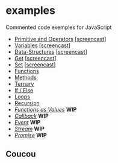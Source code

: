 # examples
Commented code exemples for JavaScript

- [Primitive and Operators](https://github.com/nan-academy/js-training/blob/master/examples/primitive-and-operators.js) [[screencast](https://scrimba.com/c/cwyaEAd)]
- [Variables](https://github.com/nan-academy/js-training/blob/master/examples/variables.js) [[screencast](https://scrimba.com/c/cLrBKA8)]
- [Data-Structures](https://github.com/nan-academy/js-training/blob/master/examples/data-structures.js) [[screencast](https://scrimba.com/c/c9Py3sG)]
- [Get](https://github.com/nan-academy/js-training/blob/master/examples/get.js) [[screencast](https://scrimba.com/c/cvzg2Tq)]
- [Set](https://github.com/nan-academy/js-training/blob/master/examples/set.js) [[screencast](https://scrimba.com/c/cbWrGcg)]
- [Functions](https://github.com/nan-academy/js-training/blob/master/examples/functions.js)
- [Methods](https://github.com/nan-academy/js-training/blob/master/examples/methods.js)
- [Ternary](https://github.com/nan-academy/js-training/blob/master/examples/ternary.js)
- [If / Else](https://github.com/nan-academy/js-training/blob/master/examples/if-else.js)
- [Loops](https://github.com/nan-academy/js-training/blob/master/examples/loops.js)
- [Recursion](https://github.com/nan-academy/js-training/blob/master/examples/recursion.js)
- *[Functions as Values](https://github.com/nan-academy/js-training/blob/master/examples/functions-as-values.js)* **WIP**
- *[Callback](https://github.com/nan-academy/js-training/blob/master/examples/callback.js)* **WIP**
- *[Event](https://github.com/nan-academy/js-training/blob/master/examples/event.js)* **WIP**
- *[Stream](https://github.com/nan-academy/js-training/blob/master/examples/stream.js)* **WIP**
- *[Promise](https://github.com/nan-academy/js-training/blob/master/examples/promise.js)* **WIP**

## Coucou